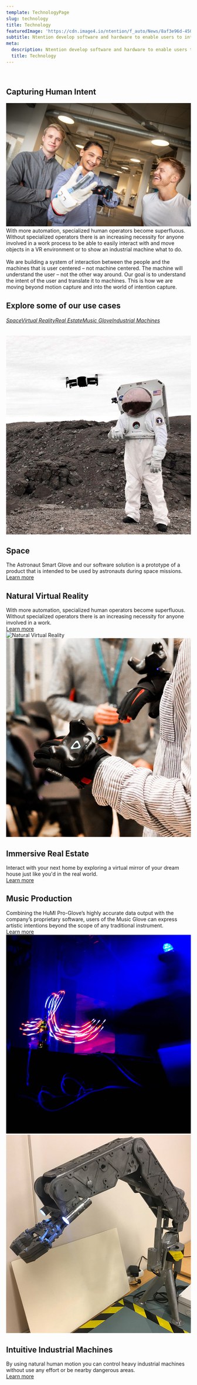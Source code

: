 ```yaml
---
template: TechnologyPage
slug: technology
title: Technology
featuredImage: 'https://cdn.image4.io/ntention/f_auto/News/8af3e96d-450b-4b90-8acb-ea72786a55d5.Jpeg'
subtitle: Ntention develop software and hardware to enable users to interact with technology in a new way. We focus on sensor-based smart gloves and Ntention Software Platform.
meta:
  description: Ntention develop software and hardware to enable users to interact with technology in a new way. We focus on sensor-based smart gloves and Ntention Software Platform.
  title: Technology
---
```


&nbsp;
<div class="row space-100b">
<div class="container">
    <h2>Capturing Human Intent</h2>
</div>
<div class="column">
    <div class="container">
      <img src="images/Technology.jpg" alt="Intuitive interaction systems">
    </div>
</div>
<div class="column">
    <div class="container hover-image">
    With more automation, specialized human operators become superfluous. Without specialized operators there is an increasing necessity for anyone involved in a work process to be able to easily interact with and move objects in a VR environment or to show an industrial machine what to do.<br><br>
    We are building a system of interaction between the people and the machines that is user centered – not machine centered. The machine will understand the user – not the other way around. Our goal is to understand the intent of the user and translate it to machines. This is how we are moving beyond motion capture and into the world of intention capture.
    </div>
</div>
</div>




<div class="section space-100t">
    <div class="container">
    <h2>Explore some of our use cases</h2>
    </div>
       <div class="full-width taCenter technology-nav hide-mobile">
           <h6><a href="/technology/#space">Space</a><a href="/technology/#virtual-reality">Virtual Reality</a><a href="/technology/#real-estate">Real Estate</a><a href="/technology/#music-glove">Music Glove</a><a href="/technology/#industrial-machines">Industrial Machines</a></h6>
       </div>
    <div class="full-width-white technology-section-white">
        <div class="column" id="space">
            <div class="container">
              <img src="images/Astronautglove-showcase.jpg" alt="Space">
            </div>
        </div>
        <div class="column">
            <div class="container">
            <h2>Space</h2>
            The Astronaut Smart Glove and our software solution is a prototype of a product that is intended to be used by astronauts during space missions.
            <div class="space-20t">
                <a class="button" href="/technology/space">Learn more</a>
            </div>
            </div>
        </div>
    </div>
    <div class="full-width technology-section-black">
        <div class="column">
            <div class="container">
            <h2>Natural Virtual Reality</h2>
            With more automation, specialized human operators become superfluous. Without specialized operators there is an increasing necessity for anyone involved in a work.
            <div class="space-20t">
                <a class="button" href="/technology/virtual-reality">Learn more</a>
            </div>
            </div>
        </div>
        <div class="column" id="virtual-reality">
            <div class="container">
              <img src="https://cdn.image4.io/ntention/f_auto/Technology/802c6ae9-df9f-4b66-9c2b-461528e668a4.Jpeg" alt="Natural Virtual Reality">
            </div>
        </div>
    </div>
    <div class="full-width-white technology-section-white">
        <div class="column" id="real-estate">
            <div class="container">
              <img src="images/Real-estate-showcase.jpg" alt="Immersive Real Estate">
            </div>
        </div>
        <div class="column">
            <div class="container">
            <h2>Immersive Real Estate</h2>
            Interact with your next home by exploring a virtual mirror of your dream house just like you'd in the real world.  
            <div class="space-20t">
                <a class="button" href="/technology/real-estate">Learn more</a>
            </div>
            </div>
        </div>
    </div>
    <div class="full-width technology-section-black">
        <div class="column">
            <div class="container">
            <h2>Music Production</h2>
            Combining the HuMI Pro-Glove’s highly accurate data output with the company’s proprietary software, users of the Music Glove can express artistic intentions beyond the scope of any traditional instrument.
            <div class="space-20t">
                <a class="button" href="/technology/music-glove">Learn more</a>
            </div>
            </div>
        </div>
        <div class="column" id="music-glove">
            <div class="container">
              <img src="images/Music-glove.jpg" alt="Music Production">
            </div>
        </div>
    </div>
    <div class="full-width-white technology-section-white">
        <div class="column" id="industrial-machines">
            <div class="container">
              <img src="images/Industrial-machines.jpg" alt="Intuitive industrial machines">
            </div>
        </div>
        <div class="column">
            <div class="container">
            <h2>Intuitive Industrial Machines</h2>
            By using natural human motion you can control heavy industrial machines without use any effort or be nearby dangerous areas.
            <div class="space-20t">
                <a class="button" href="/technology/industrial-machines">Learn more</a>
            </div>
            </div>
        </div>
    </div>
</div>
